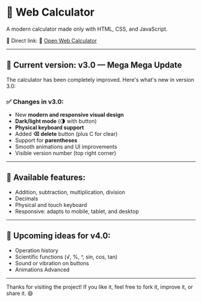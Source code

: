 # 🧮 Web Calculator

A modern calculator made only with HTML, CSS, and JavaScript.

📌 Direct link:
🔗 [Open Web Calculator](https://serverhutmc10serverhost-cpu.github.io/Test-my-first-repository/)

---

## 🚀 Current version: **v3.0** — Mega Mega Update

The calculator has been completely improved. Here's what's new in version 3.0:

### ✅ Changes in v3.0:
- New **modern and responsive visual design**
- **Dark/light mode** (🌗 with button)
- **Physical keyboard support**
- Added **⌫ delete** button (plus C for clear)
- Support for **parentheses**
- Smooth animations and UI improvements
- Visible version number (top right corner)

---

## 🔧 Available features:

- Addition, subtraction, multiplication, division
- Decimals
- Physical and touch keyboard
- Responsive: adapts to mobile, tablet, and desktop

---

## 📌 Upcoming ideas for v4.0:

- Operation history
- Scientific functions (√, %, ^, sin, cos, tan)
- Sound or vibration on buttons
- Animations Advanced

---

Thanks for visiting the project! If you like it, feel free to fork it, improve it, or share it. 😄
